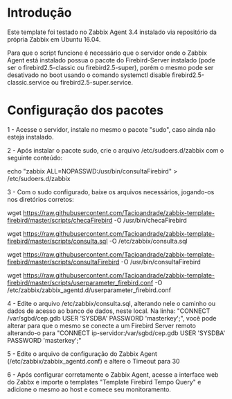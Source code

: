 # Introdução

Este template foi testado no Zabbix Agent 3.4 instalado via repositório da própria Zabbix em Ubuntu 16.04.

Para que o script funcione é necessário que o servidor onde o Zabbix Agent está instalado possua o pacote do Firebird-Server instalado (pode ser o firebird2.5-classic ou firebird2.5-super), porém o mesmo pode ser desativado no boot usando o comando systemctl disable firebird2.5-classic.service ou firebird2.5-super.service.

# Configuração dos pacotes

1 - Acesse o servidor, instale no mesmo o pacote "sudo", caso ainda não esteja instalado.

2 - Após instalar o pacote sudo, crie o arquivo /etc/sudoers.d/zabbix com o seguinte conteúdo:

echo "zabbix ALL=NOPASSWD:/usr/bin/consultaFirebird" > /etc/sudoers.d/zabbix</p>

3 - Com o sudo configurado, baixe os arquivos necessários, jogando-os nos diretórios corretos:

wget https://raw.githubusercontent.com/Tacioandrade/zabbix-template-firebird/master/scripts/checaFirebird -O /usr/bin/checaFirebird

wget https://raw.githubusercontent.com/Tacioandrade/zabbix-template-firebird/master/scripts/consulta.sql -O /etc/zabbix/consulta.sql 

wget https://raw.githubusercontent.com/Tacioandrade/zabbix-template-firebird/master/scripts/consultaFirebird -O /usr/bin/consultaFirebird

wget https://raw.githubusercontent.com/Tacioandrade/zabbix-template-firebird/master/scripts/userparameter_firebird.conf -O /etc/zabbix/zabbix_agentd.d/userparameter_firebird.conf

4 - Edite o arquivo /etc/zabbix/consulta.sql, alterando nele o caminho ou dados de acesso ao banco de dados, neste local. Na linha: "CONNECT /var/sgbd/cep.gdb USER 'SYSDBA' PASSWORD 'masterkey';", você pode alterar para que o mesmo se conecte a um Firebird Server remoto alterando-o para "CONNECT ip-servidor:/var/sgbd/cep.gdb USER 'SYSDBA' PASSWORD 'masterkey';"

5 - Edite o arquivo de configuração do Zabbix Agent (/etc/zabbix/zabbix_agentd.conf) e altere o Timeout para 30

6 - Após configurar corretamente o Zabbix Agent, acesse a interface web do Zabbx e importe o templates "Template Firebird Tempo Query" e adicione o mesmo ao host e comece seu monitoramento.
